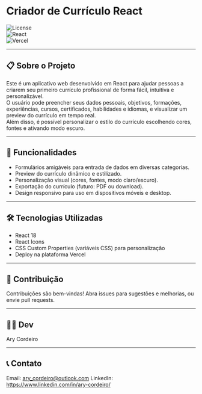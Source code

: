 # Criador de Currículo React

![License](https://img.shields.io/badge/license-MIT-green)  
![React](https://img.shields.io/badge/React-v18.2-blue)  
![Vercel](https://img.shields.io/badge/Deploy-Vercel-purple)

---

## 📋 Sobre o Projeto

Este é um aplicativo web desenvolvido em React para ajudar pessoas a criarem seu primeiro currículo profissional de forma fácil, intuitiva e personalizável.  
O usuário pode preencher seus dados pessoais, objetivos, formações, experiências, cursos, certificados, habilidades e idiomas, e visualizar um preview do currículo em tempo real.  
Além disso, é possível personalizar o estilo do currículo escolhendo cores, fontes e ativando modo escuro.

---

## 🚀 Funcionalidades

- Formulários amigáveis para entrada de dados em diversas categorias.
- Preview do currículo dinâmico e estilizado.
- Personalização visual (cores, fontes, modo claro/escuro).
- Exportação do currículo (futuro: PDF ou download).
- Design responsivo para uso em dispositivos móveis e desktop.

---

## 🛠️ Tecnologias Utilizadas

- React 18
- React Icons
- CSS Custom Properties (variáveis CSS) para personalização
- Deploy na plataforma Vercel

---

## 🤝 Contribuição

Contribuições são bem-vindas! Abra issues para sugestões e melhorias, ou envie pull requests.

---

## 👨‍💻 Dev

Ary Cordeiro

---

## 📞 Contato

Email: ary_cordeiro@outlook.com
LinkedIn: https://www.linkedin.com/in/ary-cordeiro/
